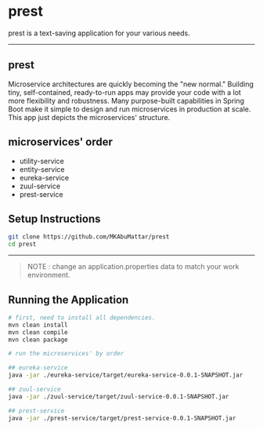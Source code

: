 # prest

prest is a text-saving application for your various needs.

***

## prest

Microservice architectures are quickly becoming the 
"new normal." Building tiny, self-contained, 
ready-to-run apps may provide your code with 
a lot more flexibility and robustness. Many 
purpose-built capabilities in Spring Boot make 
it simple to design and run microservices in 
production at scale. This app just depicts 
the microservices' structure.

## microservices' order
- utility-service
- entity-service
- eureka-service
- zuul-service
- prest-service

## Setup Instructions
```bash
git clone https://github.com/MKAbuMattar/prest
cd prest
```

***

> NOTE : change an application.properties data to match your work environment.

## Running the Application
```bash
# first, need to install all dependencies.
mvn clean install
mvn clean compile
mvn clean package

# run the microservices' by order

## eureka-service
java -jar ./eureka-service/target/eureka-service-0.0.1-SNAPSHOT.jar

## zuul-service
java -jar ./zuul-service/target/zuul-service-0.0.1-SNAPSHOT.jar

## prest-service
java -jar ./prest-service/target/prest-service-0.0.1-SNAPSHOT.jar

```